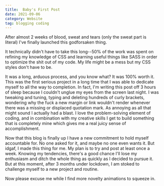 ```yaml
---
title:  Baby's First Post
date: 2021-09-06
category: Website
tag: blogging coding
---
```


After almost 2 weeks of blood, sweat and tears (only the sweat part is literal) I've finally launched this godforsaken thing.

It technically didn't have to take this long--50% of the work was spent on refining my knowledge of CSS and learning useful things like SASS in order to optimize the shit out of my code. My life might be a mess but my CSS styles don't have to be. <!--more-->

It was a long, arduous process, and you know what? It was 100% worth it. This was the first serious project in a long time that I was able to dedicate myself to all the way to completion. In fact, I'm writing this post off 3 hours of sleep because I couldn't unglue my eyes from the screen last night. I was tweaking and tuning, typing and deleting hundreds of curly brackets, wondering why the fuck a new margin or link wouldn't render whenever there was a missing or displaced quotation mark. As annoying as all that might sound I actually had a blast. I love the problem-solving element of coding, and in combination with my creative skills I get to build something that is completely mine which gives me a real juicy sense of accomplishment.

Now that this blog is finally up I have a new commitment to hold myself accountable for. No one asked for it, and maybe no one even wants it. But idgaf, I made this thing for me. My plan is to try and post at least once a week. Knowing my tendencies, there's a good chance I'll lose my enthusiasm and ditch the whole thing as quickly as I decided to pursue it. But at this moment, after 3 months under lockdown, I am stoked to challenge myself to a new project and routine.

Now please excuse me while I find more novelty animations to squeeze in.  